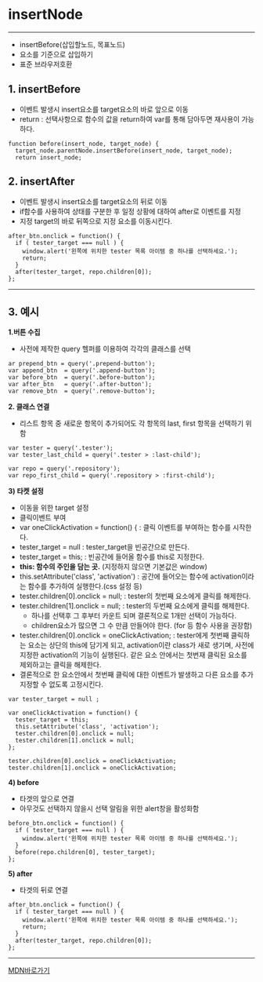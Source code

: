# insertNode
---

- insertBefore(삽입할노드, 목표노드)
- 요소를 기준으로 삽입하기
- 표준 브라우저호환

## 1. insertBefore  
  - 이벤트 발생시 insert요소를 target요소의 바로 앞으로 이동
  - return : 선택사항으로 함수의 값을 return하여 var를 통해 담아두면 재사용이 가능하다.

```
function before(insert_node, target_node) {
  target_node.parentNode.insertBefore(insert_node, target_node);
  return insert_node;  
```   

## 2. insertAfter
  - 이벤트 발생시 insert요소를 target요소의 뒤로 이동
  - if함수를 사용하여 상태를 구분한 후 일정 상황에 대하여 after로 이벤트를 지정
  - 지정 target의 바로 뒤쪽으로 지정 요소를 이동시킨다.

```
after_btn.onclick = function() {
  if ( tester_target === null ) {
    window.alert('왼쪽에 위치한 tester 목록 아이템 중 하나를 선택하세요.');
    return;
  }
  after(tester_target, repo.children[0]);
};
```
---

## 3. 예시

**1.버튼 수집**  
  - 사전에 제작한 query 헬퍼를 이용하여 각각의 클래스를 선택
```
ar prepend_btn = query('.prepend-button');
var append_btn  = query('.append-button');
var before_btn  = query('.before-button');
var after_btn   = query('.after-button');
var remove_btn  = query('.remove-button');
```  

**2. 클래스 연결**  
  - 리스트 항목 중 새로운 항목이 추가되어도 각 항목의 last, first 항목을 선택하기 위함
```
var tester = query('.tester');
var tester_last_child = query('.tester > :last-child');  

var repo = query('.repository');
var repo_first_child = query('.repository > :first-child');
```

**3) 타켓 설정**  
  - 이동을 위한 target 설정
  - 클릭이벤트 부여
  - var oneClickActivation = function() { : 클릭 이벤트를 부여하는 함수를 시작한다.
  - tester_target = null : tester_target을 빈공간으로 만든다.
  - tester_target = this; : 빈공간에 들어올 함수를 this로 지정한다.
  - **this: 함수의 주인을 담는 곳.** (지정하지 않으면 기본값은 window)
  - this.setAttribute('class', 'activation') : 공간에 들어오는 함수에 activation이라는 함수를 추가하여 실행한다.(css 설정 등)
  - tester.children[0].onclick = null; : tester의 첫번째 요소에게 클릭를 해제한다.
  - tester.children[1].onclick = null; : tester의 두번째 요소에게 클릭를 해제한다.
    - 하나를 선택후 그 후부터 카운트 되며 결론적으로 1개만 선택이 가능하다.
    - children요소가 많으면 그 수 만큼 만들어야 한다. (for 등 함수 사용을 권장함)
  - tester.children[0].onclick = oneClickActivation; : tester에게 첫번째 클릭하는 요소는 상단의 this에 담기게 되고, activation이란 class가 새로 생기며, 사전에 지정한 activation의 기능이 실행된다. 같은 요소 안에서는 첫번재 클릭된 요소를 제외하고는 클릭을 해제한다.
  - 결론적으로 한 요소안에서 첫번째 클릭에 대한 이벤트가 발생하고 다른 요소를 추가지정할 수 없도록 고정시킨다.

```
var tester_target = null ;

var oneClickActivation = function() {
  tester_target = this;
  this.setAttribute('class', 'activation');
  tester.children[0].onclick = null;
  tester.children[1].onclick = null;
};

tester.children[0].onclick = oneClickActivation;
tester.children[1].onclick = oneClickActivation;
```

**4) before**  

  - 타겟의 앞으로 연결
  - 아무것도 선택하지 않을시 선택 알림을 위한 alert창을 활성화함

```
before_btn.onclick = function() {
  if ( tester_target === null ) {
    window.alert('왼쪽에 위치한 tester 목록 아이템 중 하나를 선택하세요.');
  }
  before(repo.children[0], tester_target);
};
```

**5) after**  
  - 타겟의 뒤로 연결

```
after_btn.onclick = function() {
  if ( tester_target === null ) {
    window.alert('왼쪽에 위치한 tester 목록 아이템 중 하나를 선택하세요.');
    return;
  }
  after(tester_target, repo.children[0]);
};
```
---

[MDN바로가기]('https://developer.mozilla.org/en-US/docs/Web/API/Node/insertBefore')
